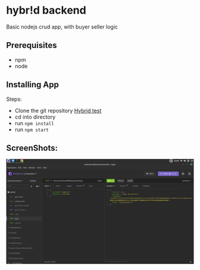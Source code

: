 # hybr!d backend
Basic nodejs crud app, with buyer seller logic

## Prerequisites

- npm
- node

## Installing App

Steps:
- Clone the git repository [Hybrid test](https://github.com/staz6/hybrid-backend-test)
- cd into directory
- run `npm install`
- run `npm start`

## ScreenShots:

![Login](./assets/login.png)


